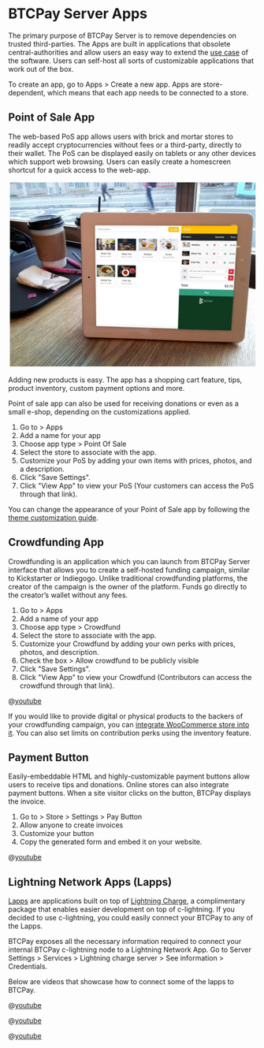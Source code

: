 # BTCPay Server Apps

The primary purpose of BTCPay Server is to remove dependencies on trusted third-parties. The Apps are built in applications that obsolete central-authorities and allow users an easy way to extend the [use case](UseCase.md) of the software. Users can self-host all sorts of customizable applications that work out of the box.

To create an app, go to Apps > Create a new app. Apps are store-dependent, which means that each app needs to be connected to a store.

## Point of Sale App

The web-based PoS app allows users with brick and mortar stores to readily accept cryptocurrencies without fees or a third-party, directly to their wallet. The PoS can be displayed easily on tablets or any other devices which support web browsing. Users can easily create a homescreen shortcut for a quick access to the web-app.

![BTCPay Pos](img/BTCPayPointOfSale1.jpg)

Adding new products is easy. The app has a shopping cart feature, tips, product inventory, custom payment options and more.

Point of sale app can also be used for receiving donations or even as a small e-shop, depending on the customizations applied.

1. Go to > Apps
2. Add a name for your app
3. Choose app type > Point Of Sale
4. Select the store to associate with the app.
5. Customize your PoS by adding your own items with prices, photos, and a description.
6. Click "Save Settings".
7. Click "View App" to view your PoS (Your customers can access the PoS through that link).

You can change the appearance of your Point of Sale app by following the [theme customization guide](Theme.md).

## Crowdfunding App

Crowdfunding is an application which you can launch from BTCPay Server interface that allows you to create a self-hosted funding campaign, similar to Kickstarter or Indiegogo. Unlike traditional crowdfunding platforms, the creator of the campaign is the owner of the platform. Funds go directly to the creator’s wallet without any fees.

1. Go to > Apps
2. Add a name of your app
3. Choose app type > Crowdfund
4. Select the store to associate with the app.
5. Customize your Crowdfund by adding your own perks with prices, photos, and description.
6. Check the box > Allow crowdfund to be publicly visible
7. Click "Save Settings".
8. Click "View App" to view your Crowdfund (Contributors can access the crowdfund through that link).

@[youtube](tFbfyneDj88)

If you would like to provide digital or physical products to the backers of your crowdfunding campaign, you can [integrate WooCommerce store into it](FAQ/FAQ-Apps.md#how-to-integrate-woocommerce-store-into-a-btcpay-crowdfund-app). You can also set limits on contribution perks using the inventory feature.

## Payment Button

Easily-embeddable HTML and highly-customizable payment buttons allow users to receive tips and donations. Online stores can also integrate payment buttons. When a site visitor clicks on the button, BTCPay displays the invoice.

1. Go to > Store > Settings > Pay Button
2. Allow anyone to create invoices
3. Customize your button
4. Copy the generated form and embed it on your website.

@[youtube](MIWGvl6_WzI)

## Lightning Network Apps (Lapps)

[Lapps](https://blockstream.com/2018/03/29/blockstreams-week-of-lapps-ends/) are applications built on top of [Lightning Charge](https://blockstream.com/2018/01/16/lightning-charge/), a complimentary package that enables easier development on top of c-lightning. If you decided to use c-lightning, you could easily connect your BTCPay to any of the Lapps.

BTCPay exposes all the necessary information required to connect your internal BTCPay c-lightning node to a Lightning Network App. Go to Server Settings > Services > Lightning charge server > See information > Credentials.

Below are videos that showcase how to connect some of the lapps to BTCPay.

@[youtube](6EHNq1anD1k)

@[youtube](ZbM3jcxau0o)

@[youtube](EYrsU3LGpbI)
